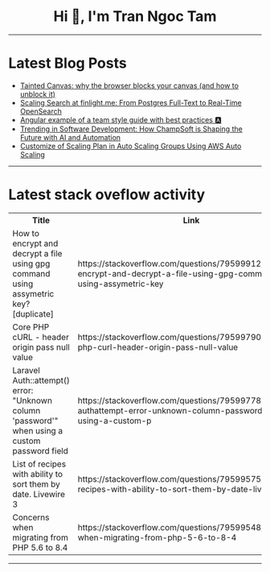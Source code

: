 <h1 align="center">Hi 👋, I'm Tran Ngoc Tam</h1>

---

# Latest Blog Posts 
<!-- BLOG-POST-LIST:START -->
- [Tainted Canvas: why the browser blocks your canvas &lpar;and how to unblock it&rpar;](https://dev.to/reynaldi/tainted-canvas-why-the-browser-blocks-your-canvas-and-how-to-unblock-it-57e7)
- [Scaling Search at finlight.me: From Postgres Full-Text to Real-Time OpenSearch](https://dev.to/jubeiargh/scaling-search-at-finlightme-from-postgres-full-text-to-real-time-opensearch-33op)
- [Angular example of a team style guide with best practices 🅰️](https://dev.to/nawfelsekrafi/angular-example-of-a-team-style-guide-with-best-practices-2bji)
- [Trending in Software Development: How ChampSoft is Shaping the Future with AI and Automation](https://dev.to/champsoft/trending-in-software-development-how-champsoft-is-shaping-the-future-with-ai-and-automation-1pfe)
- [Customize of Scaling Plan in Auto Scaling Groups Using AWS Auto Scaling](https://dev.to/aws-builders/customize-of-scaling-plan-in-auto-scaling-groups-using-aws-auto-scaling-45np)
<!-- BLOG-POST-LIST:END -->

---

# Latest stack oveflow activity
<table>
  <tr><th>Title</th><th>Link</th></tr>
  <!-- STACKOVERFLOW:START --><tr><td>How to encrypt and decrypt a file using gpg command using assymetric key? [duplicate]</td><td>https://stackoverflow.com/questions/79599912/how-to-encrypt-and-decrypt-a-file-using-gpg-command-using-assymetric-key</td></tr><tr><td>Core PHP cURL - header origin pass null value</td><td>https://stackoverflow.com/questions/79599790/core-php-curl-header-origin-pass-null-value</td></tr><tr><td>Laravel Auth::attempt&lpar;&rpar; error: &quot;Unknown column &#39;password&#39;&quot; when using a custom password field</td><td>https://stackoverflow.com/questions/79599778/laravel-authattempt-error-unknown-column-password-when-using-a-custom-p</td></tr><tr><td>List of recipes with ability to sort them by date. Livewire 3</td><td>https://stackoverflow.com/questions/79599575/list-of-recipes-with-ability-to-sort-them-by-date-livewire-3</td></tr><tr><td>Concerns when migrating from PHP 5.6 to 8.4</td><td>https://stackoverflow.com/questions/79599548/concerns-when-migrating-from-php-5-6-to-8-4</td></tr><!-- STACKOVERFLOW:END -->
</table>

---


